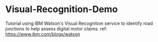 # Visual-Recognition-Demo
Tutorial using IBM Watson's Visual Recognition service to identify road junctions to help assess digital motor claims.
ref: https://www.ibm.com/blogs/watson
